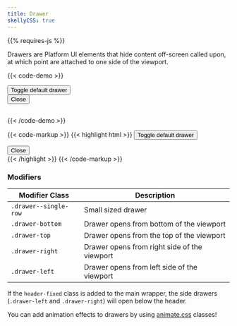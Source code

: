```yaml
---
title: Drawer
skellyCSS: true
---
```

<div class="mb-4">
{{% requires-js %}}
</div>

Drawers are Platform UI elements that hide content off-screen called upon, at which point are attached to one side of the viewport.

{{< code-demo >}}
<div class="block-container mt-3">
  <button class="button button--lg drawer__open" data-drawer="default">
    Toggle default drawer
  </button>
</div>

<div id="default" class="drawer drawer--closed">
  <div class="drawer__inner">
   <div class="drawer__content">
      <div class="flex flex--justify-end mb-3">
        <button class="button drawer__close" data-drawer="default">
          Close 
          <i class="pi-times" aria-hidden="true"></i>
        </button>
      </div>
      <h2 class="skeleton skeleton--lg"></h2>
      <p class="skeleton" data-lines="5"></p>
      <p class="skeleton" data-lines="3"></p>
      <p class="skeleton" data-lines="6"></p>
    </div>
  </div>
</div>
{{< /code-demo >}}

{{< code-markup >}}
{{< highlight html >}}
<button class="button button--lg drawer__open" data-drawer="default">
  Toggle default drawer
</button>

<!-- Default Drawer -->
<div class="drawer drawer--closed">
  <div class="drawer__inner">
    <div class="drawer__header">
      <button class="button drawer__close" data-drawer="default">
        Close 
        <i class="pi-times" aria-hidden="true"></i>
      </button>
      <!-- Drawer header goes here! -->
    </div>
    <div class="drawer__content">
      <!-- Drawer content goes here! -->
    </div>
  </div>
</div>
{{< /highlight >}}
{{< /code-markup >}}

<section class="mb-4">
  <h3>Modifiers</h3>
  <table borders="1" class="table modifiers table--no-hover">
    <thead>
      <tr>
        <th>Modifier Class</th>
        <th>Description</th>
      </tr>
    </thead>
    <tbody>
      <tr>
        <td data-label="Modifier Class"><code>.drawer--single-row</code></td>
        <td data-label="Description">Small sized drawer</td>
      </tr>
      <tr>
        <td data-label="Modifier Class"><code>.drawer-bottom</code></td>
        <td data-label="Description">Drawer opens from bottom of the viewport</td>
      </tr>
      <tr>
        <td data-label="Modifier Class"><code>.drawer-top</code></td>
        <td data-label="Description">Drawer opens from the top of the viewport</td>
      </tr>
      <tr>
        <td data-label="Modifier Class"><code>.drawer-right</code></td>
        <td data-label="Description">Drawer opens from right side of the viewport</td>
      </tr>
      <tr>
        <td data-label="Modifier Class"><code>.drawer-left</code></td>
        <td data-label="Description">Drawer opens from left side of the viewport</td>
      </tr>
    </tbody>
  </table>
</section>


If the `header-fixed` class is added to the main wrapper, the side drawers (`.drawer-left` and `.drawer-right`) will open below the header.

<div class="message message--info mb-4">
  <p>You can add animation effects to drawers by using <a class="text--navy text-underline--hover"  href="https://animate.style/">animate.css</a> classes!</p>
</div>